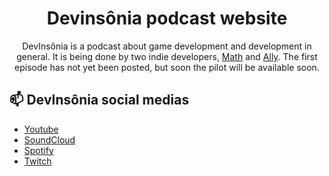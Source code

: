 <h1 align="center">Devinsônia podcast website</h1>
<p align="center">DevInsônia is a podcast about game development and development in general. It is being done by two indie developers, <a href="https://gamejolt.com/@Math_Dev">Math</a> and <a href="https://gamejolt.com/@ImAlly">Ally</a>. The first episode has not yet been posted, but soon the pilot will be available soon.</h1>

## 📫 DevInsônia social medias
- [Youtube](https://www.youtube.com/channel/UCqzCzndJP-xekJ8zijG-iUQ/)
- [SoundCloud](https://soundcloud.com/devinsonia)
- [Spotify](https://open.spotify.com/user/pxt3fxu25adgis7crw795ye1a?)
- [Twitch](https://www.twitch.tv/dev_insonia)
